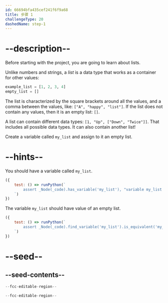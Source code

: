 ```yaml
---
id: 66694bfa435cef241f6f9a68
title: 步骤 1
challengeType: 20
dashedName: step-1
---
```


# --description--

Before starting with the project, you are going to learn about lists.

Unlike numbers and strings, a <dfn>list</dfn> is a data type that works as a container for other values:

```py
example_list = [1, 2, 3, 4]
empty_list = []
```

The list is characterized by the square brackets around all the values, and a comma between the values, like: `["A", "happy", "list"]`. If the list does not contain any values, then it is an empty list: `[]`.

A list can contain different data types: `[1, "Up", ["Down", "Twice"]]`. That includes all possible data types. It can also contain another list!

Create a variable called `my_list` and assign to it an empty list.

# --hints--

You should have a variable called `my_list`.

```js
({
    test: () => runPython(`
        assert _Node(_code).has_variable('my_list'), "variable my_list not found"
    `)
})
```

The variable `my_list` should have value of an empty list.

```js
({
    test: () => runPython(`
        assert _Node(_code).find_variable('my_list').is_equivalent('my_list = []'), "variable my_list is not an empty list"
    `)
})
```

# --seed--

## --seed-contents--

```py
--fcc-editable-region--

--fcc-editable-region--
```
